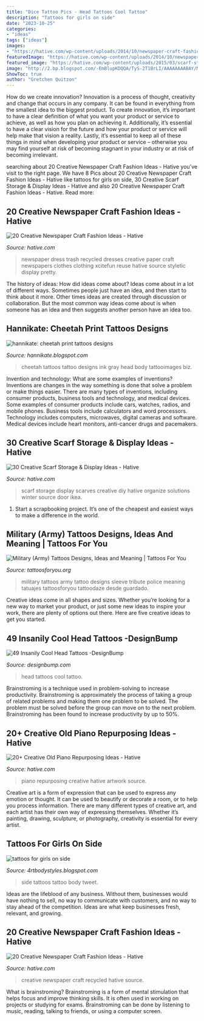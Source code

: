 ```yaml
---
title: "Dice Tattoo Pics - Head Tattoos Cool Tattoo"
description: "Tattoos for girls on side"
date: "2023-10-25"
categories:
- "ideas"
tags: ["ideas"]
images:
- "https://hative.com/wp-content/uploads/2014/10/newspaper-craft-fashion-ideas/2-creative-newspaper-craft-fashion-ideas.jpg"
featuredImage: "https://hative.com/wp-content/uploads/2014/10/newspaper-craft-fashion-ideas/15-creative-newspaper-craft-fashion-ideas.jpg"
featured_image: "https://hative.com/wp-content/uploads/2015/03/scarf-storage-ideas/8-creative-scarf-storage-and-display-ideas.jpg"
image: "http://2.bp.blogspot.com/-EmBlupKDQQA/TyS-2T1BrLI/AAAAAAAABAY/MG_4fMfqmv0/s1600/cheetah-tattoos-for-girls.jpg"
ShowToc: true
author: "Gretchen Quitzon"
---
```



How do we create innovation?
Innovation is a process of thought, creativity and change that occurs in any company. It can be found in everything from the smallest idea to the biggest product. To create innovation, it’s important to have a clear definition of what you want your product or service to achieve, as well as how you plan on achieving it. Additionally, it’s essential to have a clear vision for the future and how your product or service will help make that vision a reality. Lastly, it’s essential to keep all of these things in mind when developing your product or service – otherwise you may find yourself at risk of becoming stagnant in your industry or at risk of becoming irrelevant.

	

		
searching about 20 Creative Newspaper Craft Fashion Ideas - Hative you've visit to the right page. We have 8 Pics about 20 Creative Newspaper Craft Fashion Ideas - Hative like tattoos for girls on side, 30 Creative Scarf Storage &amp; Display Ideas - Hative and also 20 Creative Newspaper Craft Fashion Ideas - Hative. Read more:
		
    
## 20 Creative Newspaper Craft Fashion Ideas - Hative

<img loading=lazy src="https://hative.com/wp-content/uploads/2014/10/newspaper-craft-fashion-ideas/15-creative-newspaper-craft-fashion-ideas.jpg" onerror="this.onerror=null;this.src='https://tse4.mm.bing.net/th?id=OIP.IejDamsUQNQSrqNCzMfXuQHaKo&amp;pid=15.1';" alt="20 Creative Newspaper Craft Fashion Ideas - Hative">

_Source: hative.com_

>newspaper dress trash recycled dresses creative paper craft newspapers clothes clothing xcitefun reuse hative source styletic display pretty. 

	

The history of ideas: How did ideas come about?
Ideas come about in a lot of different ways. Sometimes people just have an idea, and then start to think about it more. Other times ideas are created through discussion or collaboration. But the most common way ideas come about is when someone has an idea and then suggests another person have an idea too.

    
## Hannikate: Cheetah Print Tattoos Designs

<img loading=lazy src="http://2.bp.blogspot.com/-EmBlupKDQQA/TyS-2T1BrLI/AAAAAAAABAY/MG_4fMfqmv0/s1600/cheetah-tattoos-for-girls.jpg" onerror="this.onerror=null;this.src='https://tse4.mm.bing.net/th?id=OIP.ptu3qRPoG78zUtZ1TvgeBAHaJ3&amp;pid=15.1';" alt="hannikate: cheetah print tattoos designs">

_Source: hannikate.blogspot.com_

>cheetah tattoos tattoo designs ink gray head body tattooimages biz. 

	

Invention and technology: What are some examples of inventions?
Inventions are changes in the way something is done that solve a problem or make things easier. There are many types of inventions, including consumer products, business tools and technology, and medical devices. Some examples of consumer products include cars, watches, radios, and mobile phones. Business tools include calculators and word processors. Technology includes computers, microwaves, digital cameras and software. Medical devices include heart monitors, anti-cancer drugs and pacemakers.

    
## 30 Creative Scarf Storage &amp; Display Ideas - Hative

<img loading=lazy src="https://hative.com/wp-content/uploads/2015/03/scarf-storage-ideas/8-creative-scarf-storage-and-display-ideas.jpg" onerror="this.onerror=null;this.src='https://tse1.mm.bing.net/th?id=OIP.VxtoHmT8yAsU2VGSO3clRwHaLG&amp;pid=15.1';" alt="30 Creative Scarf Storage &amp; Display Ideas - Hative">

_Source: hative.com_

>scarf storage display scarves creative diy hative organize solutions winter source door ikea. 

	

1. Start a scrapbooking project. It’s one of the cheapest and easiest ways to make a difference in the world.

    
## Military (Army) Tattoos Designs, Ideas And Meaning | Tattoos For You

<img loading=lazy src="http://www.tattoosforyou.org/wp-content/uploads/2013/10/Military-Tribute-Tattoos-768x1024.jpg" onerror="this.onerror=null;this.src='https://tse2.mm.bing.net/th?id=OIP.PStC_xY8mbZExjSWOG4i4gHaJ4&amp;pid=15.1';" alt="Military (Army) Tattoos Designs, Ideas and Meaning | Tattoos For You">

_Source: tattoosforyou.org_

>military tattoos army tattoo designs sleeve tribute police meaning tatuajes tattoosforyou tattoodaze desde guardado. 

	

Creative ideas come in all shapes and sizes. Whether you’re looking for a new way to market your product, or just some new ideas to inspire your work, there are plenty of options out there. Here are five creative ideas to get you started.

    
## 49 Insanily Cool Head Tattoos -DesignBump

<img loading=lazy src="https://cdn.designbump.com/wp-content/uploads/2015/10/7-tattoo-on-the-head-for-men.jpg" onerror="this.onerror=null;this.src='https://tse4.mm.bing.net/th?id=OIP.JoZs-7MiDzPFHJuPFfxVmgHaLH&amp;pid=15.1';" alt="49 Insanily Cool Head Tattoos -DesignBump">

_Source: designbump.com_

>head tattoos cool tattoo. 

	

Brainstroming is a technique used in problem-solving to increase productivity. Brainstroming is approximately the process of taking a group of related problems and making them one problem to be solved. The problem must be solved before the group can move on to the next problem. Brainstroming has been found to increase productivity by up to 50%.

    
## 20+ Creative Old Piano Repurposing Ideas - Hative

<img loading=lazy src="https://hative.com/wp-content/uploads/2015/03/piano-repurposing-ideas/11-creative-old-piano-repurposing-ideas.jpg" onerror="this.onerror=null;this.src='https://tse4.mm.bing.net/th?id=OIP.mAqNnoQlo4OU2jQxl7SVZwHaJ4&amp;pid=15.1';" alt="20+ Creative Old Piano Repurposing Ideas - Hative">

_Source: hative.com_

>piano repurposing creative hative artwork source. 

	

Creative art is a form of expression that can be used to express any emotion or thought. It can be used to beautify or decorate a room, or to help you process information. There are many different types of creative art, and each artist has their own way of expressing themselves. Whether it’s painting, drawing, sculpture, or photography, creativity is essential for every artist.

    
## Tattoos For Girls On Side

<img loading=lazy src="http://1.bp.blogspot.com/-9ESG2Dv5cJ0/Ty5Bs9RtXVI/AAAAAAAAArw/3nB1d21j1VI/s1600/Women-Side-Tattoo-Design-Fashion-2012.jpg" onerror="this.onerror=null;this.src='https://tse4.mm.bing.net/th?id=OIP.EsCJDQKhi_t2grI-LpRocQHaJ4&amp;pid=15.1';" alt="tattoos for girls on side">

_Source: 4rtbodystyles.blogspot.com_

>side tattoos tattoo body tweet. 

	

Ideas are the lifeblood of any business. Without them, businesses would have nothing to sell, no way to communicate with customers, and no way to stay ahead of the competition. Ideas are what keep businesses fresh, relevant, and growing.

    
## 20 Creative Newspaper Craft Fashion Ideas - Hative

<img loading=lazy src="https://hative.com/wp-content/uploads/2014/10/newspaper-craft-fashion-ideas/2-creative-newspaper-craft-fashion-ideas.jpg" onerror="this.onerror=null;this.src='https://tse4.mm.bing.net/th?id=OIP.YABbSnoEV65VXtfJJdaXAgHaKv&amp;pid=15.1';" alt="20 Creative Newspaper Craft Fashion Ideas - Hative">

_Source: hative.com_

>creative newspaper craft recycled hative source. 

	

What is brainstroming?
Brainstroming is a form of mental stimulation that helps focus and improve thinking skills. It is often used in working on projects or studying for exams. Brainstroming can be done by listening to music, reading, talking to friends, or using a computer screen.

